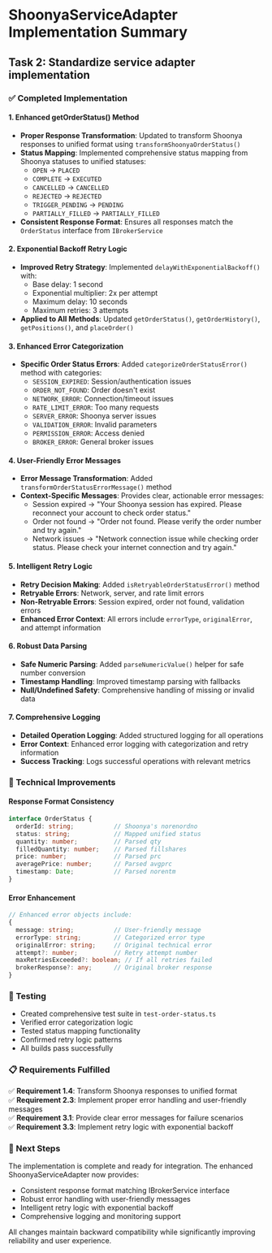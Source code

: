 # ShoonyaServiceAdapter Implementation Summary

## Task 2: Standardize service adapter implementation

### ✅ Completed Implementation

#### 1. Enhanced getOrderStatus() Method
- **Proper Response Transformation**: Updated to transform Shoonya responses to unified format using `transformShoonyaOrderStatus()`
- **Status Mapping**: Implemented comprehensive status mapping from Shoonya statuses to unified statuses:
  - `OPEN` → `PLACED`
  - `COMPLETE` → `EXECUTED`
  - `CANCELLED` → `CANCELLED`
  - `REJECTED` → `REJECTED`
  - `TRIGGER_PENDING` → `PENDING`
  - `PARTIALLY_FILLED` → `PARTIALLY_FILLED`
- **Consistent Response Format**: Ensures all responses match the `OrderStatus` interface from `IBrokerService`

#### 2. Exponential Backoff Retry Logic
- **Improved Retry Strategy**: Implemented `delayWithExponentialBackoff()` with:
  - Base delay: 1 second
  - Exponential multiplier: 2x per attempt
  - Maximum delay: 10 seconds
  - Maximum retries: 3 attempts
- **Applied to All Methods**: Updated `getOrderStatus()`, `getOrderHistory()`, `getPositions()`, and `placeOrder()`

#### 3. Enhanced Error Categorization
- **Specific Order Status Errors**: Added `categorizeOrderStatusError()` method with categories:
  - `SESSION_EXPIRED`: Session/authentication issues
  - `ORDER_NOT_FOUND`: Order doesn't exist
  - `NETWORK_ERROR`: Connection/timeout issues
  - `RATE_LIMIT_ERROR`: Too many requests
  - `SERVER_ERROR`: Shoonya server issues
  - `VALIDATION_ERROR`: Invalid parameters
  - `PERMISSION_ERROR`: Access denied
  - `BROKER_ERROR`: General broker issues

#### 4. User-Friendly Error Messages
- **Error Message Transformation**: Added `transformOrderStatusErrorMessage()` method
- **Context-Specific Messages**: Provides clear, actionable error messages:
  - Session expired → "Your Shoonya session has expired. Please reconnect your account to check order status."
  - Order not found → "Order not found. Please verify the order number and try again."
  - Network issues → "Network connection issue while checking order status. Please check your internet connection and try again."

#### 5. Intelligent Retry Logic
- **Retry Decision Making**: Added `isRetryableOrderStatusError()` method
- **Retryable Errors**: Network, server, and rate limit errors
- **Non-Retryable Errors**: Session expired, order not found, validation errors
- **Enhanced Error Context**: All errors include `errorType`, `originalError`, and attempt information

#### 6. Robust Data Parsing
- **Safe Numeric Parsing**: Added `parseNumericValue()` helper for safe number conversion
- **Timestamp Handling**: Improved timestamp parsing with fallbacks
- **Null/Undefined Safety**: Comprehensive handling of missing or invalid data

#### 7. Comprehensive Logging
- **Detailed Operation Logging**: Added structured logging for all operations
- **Error Context**: Enhanced error logging with categorization and retry information
- **Success Tracking**: Logs successful operations with relevant metrics

### 🔧 Technical Improvements

#### Response Format Consistency
```typescript
interface OrderStatus {
  orderId: string;           // Shoonya's norenordno
  status: string;            // Mapped unified status
  quantity: number;          // Parsed qty
  filledQuantity: number;    // Parsed fillshares
  price: number;             // Parsed prc
  averagePrice: number;      // Parsed avgprc
  timestamp: Date;           // Parsed norentm
}
```

#### Error Enhancement
```typescript
// Enhanced error objects include:
{
  message: string;           // User-friendly message
  errorType: string;         // Categorized error type
  originalError: string;     // Original technical error
  attempt?: number;          // Retry attempt number
  maxRetriesExceeded?: boolean; // If all retries failed
  brokerResponse?: any;      // Original broker response
}
```

### 🧪 Testing
- Created comprehensive test suite in `test-order-status.ts`
- Verified error categorization logic
- Tested status mapping functionality
- Confirmed retry logic patterns
- All builds pass successfully

### 📋 Requirements Fulfilled

✅ **Requirement 1.4**: Transform Shoonya responses to unified format  
✅ **Requirement 2.3**: Implement proper error handling and user-friendly messages  
✅ **Requirement 3.1**: Provide clear error messages for failure scenarios  
✅ **Requirement 3.3**: Implement retry logic with exponential backoff  

### 🚀 Next Steps
The implementation is complete and ready for integration. The enhanced ShoonyaServiceAdapter now provides:
- Consistent response format matching IBrokerService interface
- Robust error handling with user-friendly messages
- Intelligent retry logic with exponential backoff
- Comprehensive logging and monitoring support

All changes maintain backward compatibility while significantly improving reliability and user experience.